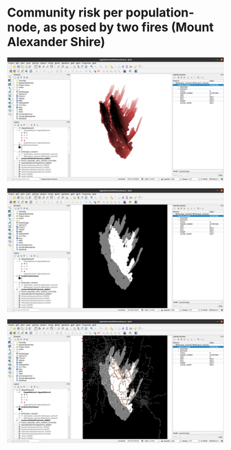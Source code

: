 # Community risk per population-node, as posed by two fires (Mount Alexander Shire)

![Diagram: fires ffdi100a and ffdi100b, Mount Alexander Shire](twoOverlappingFiresMtAlex.png)

![Diagram: raster-layer showing how many fire-perimeters each cell lies inside](rasterLayer-numFirePerimetersInside.png)

![Diagram: vector-layer with each population-node coloured by the number of fire-perimeters it sits inside](populationNodesColouredByNumFiresInside.png)

